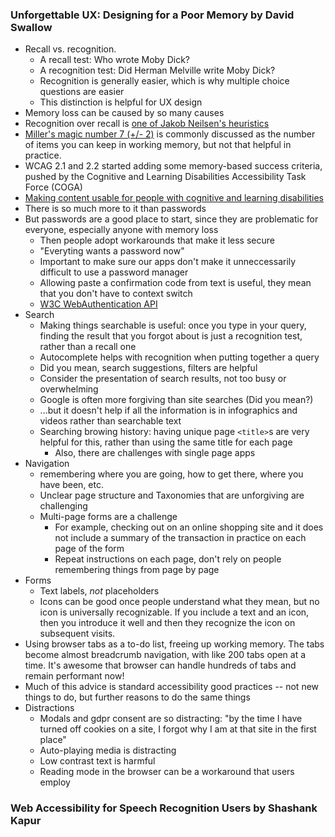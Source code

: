 ### Unforgettable UX: Designing for a Poor Memory by David Swallow

* Recall vs. recognition.
  * A recall test: Who wrote Moby Dick?
  * A recognition test: Did Herman Melville write Moby Dick?
  * Recognition is generally easier, which is why multiple choice questions are easier
  * This distinction is helpful for UX design
* Memory loss can be caused by so many causes
* Recognition over recall is [one of Jakob Neilsen's heuristics](https://www.nngroup.com/articles/ten-usability-heuristics/)
* [Miller's magic number 7 (+/- 2)](https://en.wikipedia.org/wiki/The_Magical_Number_Seven,_Plus_or_Minus_Two) is commonly discussed as the number of items you can keep in working memory, but not that helpful in practice.
* WCAG 2.1 and 2.2 started adding some memory-based success criteria, pushed by the Cognitive and Learning Disabilities Accessibility Task Force (COGA)
* [Making content usable for people with cognitive and learning disabilities](https://www.w3.org/TR/coga-usable/)
* There is so much more to it than passwords
* But passwords are a good place to start, since they are problematic for everyone, especially anyone with memory loss
  * Then people adopt workarounds that make it less secure
  * "Everyting wants a password now"
  * Important to make sure our apps don't make it unneccessarily difficult to use a password manager
  * Allowing paste a confirmation code from text is useful, they mean that you don't have to context switch
  * [W3C WebAuthentication API](https://www.w3.org/TR/webauthn-2/)
* Search
  * Making things searchable is useful: once you type in your query, finding the result that you forgot about is just a recognition test, rather than a recall one
  * Autocomplete helps with recognition when putting together a query
  * Did you mean, search suggestions, filters are helpful
  * Consider the presentation of search results, not too busy or overwhelming
  * Google is often more forgiving than site searches (Did you mean?)
  * ...but it doesn't help if all the information is in infographics and videos rather than searchable text
  * Searching browing history: having unique page `<title>`s are very helpful for this, rather than using the same title for each page
    * Also, there are challenges with single page apps
* Navigation
  * remembering where you are going, how to get there, where you have been, etc.
  * Unclear page structure and Taxonomies that are unforgiving are challenging
  * Multi-page forms are a challenge
    * For example, checking out on an online shopping site and it does not include a summary of the transaction in practice on each page of the form
    * Repeat instructions on each page, don't rely on people remembering things from page by page
* Forms
  * Text labels, *not* placeholders
  * Icons can be good once people understand what they mean, but no icon is universally recognizable.  If you include a text and an icon, then you introduce it well and then they recognize the icon on subsequent visits.
* Using browser tabs as a to-do list, freeing up working memory.  The tabs become almost breadcrumb navigation, with like 200 tabs open at a time.  It's awesome that browser can handle hundreds of tabs and remain performant now!
* Much of this advice is standard accessibility good practices -- not new things to do, but further reasons to do the same things
* Distractions
  * Modals and gdpr consent are so distracting: "by the time I have turned off cookies on a site, I forgot why I am at that site in the first place"
  * Auto-playing media is distracting
  * Low contrast text is harmful
  * Reading mode in the browser can be a workaround that users employ



### Web Accessibility for Speech Recognition Users by Shashank Kapur
